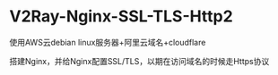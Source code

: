 # V2Ray-Nginx-SSL-TLS-Http2
使用AWS云debian linux服务器+阿里云域名+cloudflare

搭建Nginx，并给Nginx配置SSL/TLS，以期在访问域名的时候走Https协议
